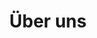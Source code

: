 ---
layout: compose
includes:
  - path: about.html 
    css_class: bg-light
  - path: team.html

permalink: about
redirect_from:
  - /ueber_uns
title: Über uns
---